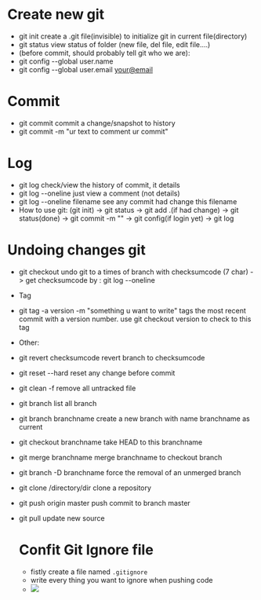 # Create new git
- git init create a .git file(invisible) to initialize git in current file(directory)
- git status view status of folder (new file, del file, edit file....)
- (before commit, should probably tell git who we are):
- git config --global user.name <yourname>
- git config --global user.email <your@email>

# Commit
- git commit commit a change/snapshot to history
- git commit -m "ur text to comment ur commit"

# Log
- git log check/view the history of commit, it details
- git log --oneline just view a comment (not details)
- git log --oneline filename see any commit had change this filename
- How to use git: (git init) -> git status -> git add .(if had change) -> git status(done) -> git commit -m "" -> git config(if login yet) -> git log

# Undoing changes git
- git checkout <checksumcode> undo git to a times of branch with checksumcode (7 char) -> get checksumcode by : git log --oneline
- Tag
- git tag -a version -m "something u want to write" tags the most recent commit with a version number. use git checkout version to check to this tag
- Other:
- git revert checksumcode revert branch to checksumcode
- git reset --hard reset any change before commit
- git clean -f remove all untracked file
- git branch list all branch
- git branch branchname create a new branch with name branchname as current
- git checkout branchname take HEAD to this branchname
- git merge branchname merge branchname to checkout branch
- git branch -D branchname force the removal of an unmerged branch
- git clone /directory/dir clone a repository
- git push origin master push commit to branch master
- git pull update new source
  
  # Confit Git Ignore file
  - fistly create a file named `.gitignore`
  - write every thing you want to ignore when pushing code 
  - <img src="https://www.gitignore.io/img/preview.png">
